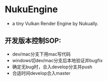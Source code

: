 # NukuEngine

- a tiny Vulkan Render Engine by Nukually.

## 开发版本控制SOP:

- dev/mac分支下用mac写代码
- windows切dev/mac分支后本地验证并bugfix
- 确定无bug时，合入develop分支并push
- 合适时间develop合入master
